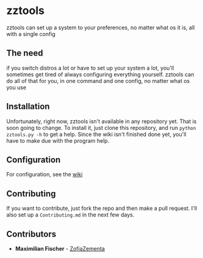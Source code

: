 # zztools
zztools can set up a system to your preferences, no matter what os it is, all with a single config
## The need
if you switch distros a lot or have to set up your system a lot, you'll sometimes get tired of always configuring everything yourself. zztools can do all of that for you, in one command and one config, no matter what os you use
## Installation
Unfortunately, right now, zztools isn't available in any repository yet. That is soon going to change. To install it, just clone this repository, and run `python zztools.py -h` to get a help. Since the wiki isn't finished done yet, you'll have to make due with the program help.
## Configuration
For configuration, see the [wiki](https://github.com/ZofiaZementa/zztools/wiki)
## Contributing
If you want to contribute, just fork the repo and then make a pull request. I'll also set up a `Contributing.md` in the next few days.
## Contributors
* **Maximilian Fischer** - [ZofiaZementa](https://github.com/ZofiaZementa)
